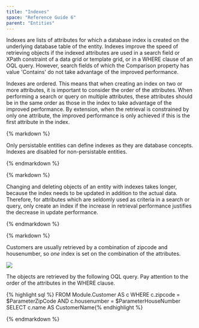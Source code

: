 ```yaml
---
title: "Indexes"
space: "Reference Guide 6"
parent: "Entities"
---
```



Indexes are lists of attributes for which a database index is created on the underlying database table of the entity. Indexes improve the speed of retrieving objects if the indexed attributes are used in a search field or XPath constraint of a data grid or template grid, or in a WHERE clause of an OQL query. However, search fields of which the Comparison property has value 'Contains' do not take advantage of the improved performance.

Indexes are ordered. This means that when creating an index on two or more attributes, it is important to consider the order of the attributes. When performing a search or query on multiple attributes, these attributes should be in the same order as those in the index to take advantage of the improved performance. By extension, when the retrieval is constrained by only one attribute, the improved performance is only achieved if this is the first attribute in the index.

<div class="alert alert-warning">{% markdown %}

Only persistable entities can define indexes as they are database concepts. Indexes are disabled for non-persistable entities.

{% endmarkdown %}</div><div class="alert alert-warning">{% markdown %}

Changing and deleting objects of an entity with indexes takes longer, because the index needs to be updated in addition to the actual data. Therefore, for attributes which are seldomly used as criteria in a search or query, only create an index if the increase in retrieval performance justifies the decrease in update performance.

{% endmarkdown %}</div><div class="alert alert-info">{% markdown %}

Customers are usually retrieved by a combination of zipcode and housenumber, so _one_ index is set on the combination of the attributes.

![](attachments/819203/917548.png)

The objects are retrieved by the following OQL query. Pay attention to the order of the attributes in the WHERE clause.

{% highlight sql %}
FROM Module.Customer AS c
WHERE c.zipcode = $ParameterZipCode AND c.housenumber = $ParameterHouseNumber
SELECT c.name AS CustomerName{% endhighlight %}

{% endmarkdown %}</div>
